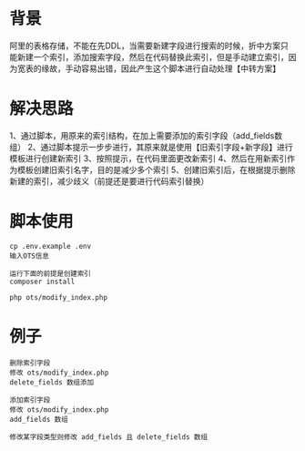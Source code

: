 背景
===
阿里的表格存储，不能在先DDL，当需要新建字段进行搜索的时候，折中方案只能新建一个索引，添加搜索字段，然后在代码替换此索引，但是手动建立索引，因为宽表的缘故，手动容易出错，因此产生这个脚本进行自动处理【中转方案】


解决思路
======
1、通过脚本，用原来的索引结构，在加上需要添加的索引字段（add_fields数组）
2、通过脚本提示一步步进行，其原来就是使用【旧索引字段+新字段】进行模板进行创建新索引
3、按照提示，在代码里面更改新索引
4、然后在用新索引作为模板创建旧索引名字，目的是减少多个索引
5、创建旧索引后，在根据提示删除新建的索引，减少歧义（前提还是要进行代码索引替换）


脚本使用
======
```
cp .env.example .env
输入OTS信息

运行下面的前提是创建索引
composer install

php ots/modify_index.php

```


例子
====
```
删除索引字段
修改 ots/modify_index.php 
delete_fields 数组添加

添加索引字段
修改 ots/modify_index.php
add_fields 数组

修改某字段类型则修改 add_fields 且 delete_fields 数组

```
